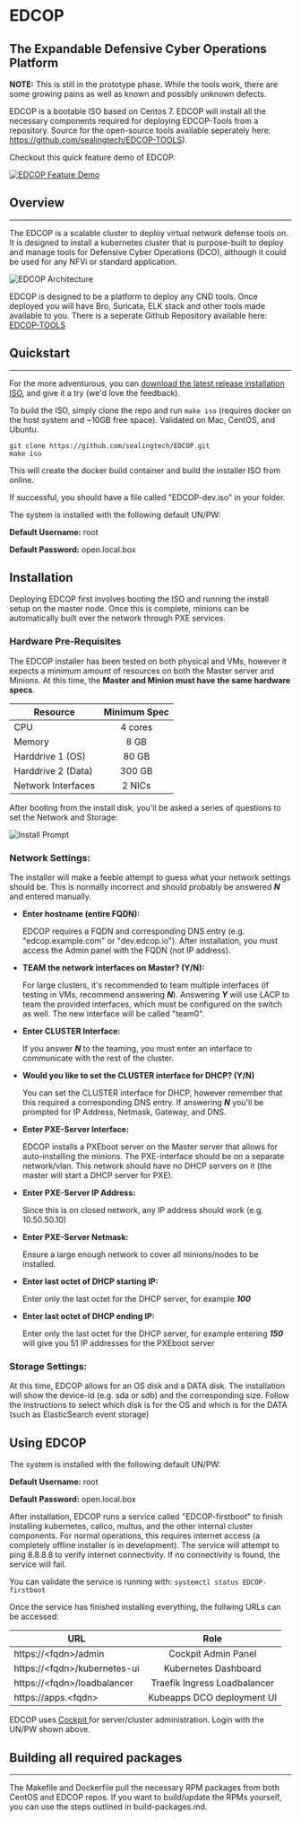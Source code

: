 # EDCOP
The Expandable Defensive Cyber Operations Platform
---
**NOTE:**  This is still in the prototype phase.  While the tools work, there are some growing pains as well as known and possibly unknown defects.  

EDCOP is a bootable ISO based on Centos 7.  EDCOP will install all the necessary components required for deploying EDCOP-Tools from a repository. Source for the open-source tools available seperately here: https://github.com/sealingtech/EDCOP-TOOLS).

Checkout this quick feature demo of EDCOP:

[![EDCOP Feature Demo](https://github.com/sealingtech/EDCOP/raw/master/docs/images/youtube_video.png)](https://www.youtube.com/watch?v=k6DARQP9CXo)

## Overview
---
The EDCOP is a scalable cluster to deploy virtual network defense tools on. It is designed to install a kubernetes cluster that is purpose-built to deploy and manage tools for Defensive Cyber Operations (DCO), although it could be used for any NFVi or standard application. 

![EDCOP Architecture](https://github.com/sealingtech/EDCOP/raw/master/docs/images/stacked_platform_concept.png)

EDCOP is designed to be a platform to deploy any CND tools.  Once deployed you will have Bro, Suricata, ELK stack and other tools made available to you.  There is a seperate Github Repository available here: [EDCOP-TOOLS](https://github.com/sealingtech/EDCOP-TOOLS)

## Quickstart
---
For the more adventurous, you can [download the latest release installation ISO](https://github.com/sealingtech/EDCOP/releases/download/0.9.1/EDCOP-0.9.1.iso), and give it a try (we'd love the feedback).

To build the ISO, simply clone the repo and run `make iso` (requires docker on the host system and ~10GB free space). Validated on Mac, CentOS, and Ubuntu.

```shell
git clone https://github.com/sealingtech/EDCOP.git
make iso
```
This will create the docker build container and build the installer ISO from online.

If successful, you should have a file called "EDCOP-dev.iso" in your folder.

The system is installed with the following default UN/PW:

**Default Username:** root

**Default Password:** open.local.box

## Installation
Deploying EDCOP first involves booting the ISO and running the install setup on the master node.  Once this is complete, minions can be automatically built over the network through PXE services.

### Hardware Pre-Requisites
The EDCOP installer has been tested on both physical and VMs, however it expects a minimum amount of resources on both the Master server and Minions. At this time, the **Master and Minion must have the same hardware specs**.

| Resource                 | Minimum Spec  |
| ------------------------ |:-------------:|
| CPU                      | 4 cores       |
| Memory                   | 8 GB          |
| Harddrive 1 (OS)         | 80 GB         |
| Harddrive 2 (Data)       | 300 GB        |
| Network Interfaces       | 2 NICs        |



After booting from the install disk, you'll be asked a series of questions to set the Network and Storage:

![Install Prompt](https://github.com/sealingtech/EDCOP/raw/master/docs/images/installation_prompt.png)

### Network Settings:

The installer will make a feeble attempt to guess what your network settings should be. This is normally incorrect and should probably be answered _**N**_ and entered manually. 

+ **Enter hostname (entire FQDN):**

   EDCOP requires a FQDN and corresponding DNS entry (e.g. "edcop.example.com" or "dev.edcop.io"). After installation, you must access the Admin panel with the FQDN (not IP address).

+ **TEAM the network interfaces on Master? (Y/N):**

   For large clusters, it's recommended to team multiple interfaces (if testing in VMs, recommend answering **_N_**). Answering **_Y_** will use LACP to team the provided interfaces, which must be configured on the switch as well. The new interface will be called "team0".

+ **Enter CLUSTER Interface:**

   If you answer **_N_** to the teaming, you must enter an interface to communicate with the rest of the cluster.

+ **Would you like to set the CLUSTER interface for DHCP? (Y/N)**

   You can set the CLUSTER interface for DHCP, however remember that this required a corresponding DNS entry. If answering _**N**_ you'll be prompted for IP Address, Netmask, Gateway, and DNS. 

+ **Enter PXE-Server Interface:**

   EDCOP installs a PXEboot server on the Master server that allows for auto-installing the minions. The PXE-interface should be on a separate network/vlan. This network should have no DHCP servers on it (the master will start a DHCP server for PXE).
   
+ **Enter PXE-Server IP Address:**

   Since this is on closed network, any IP address should work (e.g. 10.50.50.10)
   
+ **Enter PXE-Server Netmask:**

   Ensure a large enough network to cover all minions/nodes to be installed.
   
+ **Enter last octet of DHCP starting IP:**

   Enter only the last octet for the DHCP server, for example _**100**_

+ **Enter last octet of DHCP ending IP:**

   Enter only the last octet for the DHCP server, for example entering _**150**_ will give you 51 IP addresses for the PXEboot server

### Storage Settings:

At this time, EDCOP allows for an OS disk and a DATA disk. The installation will show the device-id (e.g. sda or sdb) and the corresponding size. Follow the instructions to select which disk is for the OS and which is for the DATA (such as ElasticSearch event storage)

## Using EDCOP

The system is installed with the following default UN/PW:

**Default Username:** root

**Default Password:** open.local.box

After installation, EDCOP runs a service called "EDCOP-firstboot" to finish installing kubernetes, calico, multus, and the other internal cluster components. For normal operations, this requires internet access (a completely offline installer is in development). The service will attempt to ping 8.8.8.8 to verify internet connectivity. If no connectivity is found, the service will fail.

You can validate the service is running with: `systemctl status EDCOP-firstboot`

Once the service has finished installing everything, the follwing URLs can be accessed:

| URL                         | Role                         |
| --------------------------- |:----------------------------:|
| https://\<fqdn\>/admin        | Cockpit Admin Panel        |
| https://\<fqdn\>/kubernetes-ui|Kubernetes Dashboard        |
| https://\<fqdn\>/loadbalancer |Traefik Ingress Loadbalancer|
| https://apps.\<fqdn\>         |Kubeapps DCO deployment UI  |

EDCOP uses [Cockpit ](https://github.com/cockpit-project/cockpit) for server/cluster administration. Login with the UN/PW shown above. 

## Building all required packages
---
The Makefile and Dockerfile pull the necessary RPM packages from both CentOS and EDCOP repos. If you want to build/update the RPMs yourself, you can use the steps outlined in build-packages.md.

